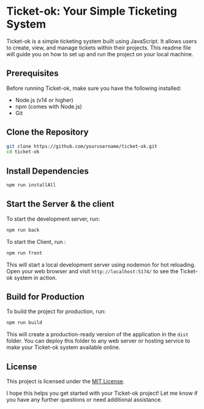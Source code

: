 # Ticket-ok: Your Simple Ticketing System

Ticket-ok is a simple ticketing system built using JavaScript. It allows users to create, view, and manage tickets within their projects. This readme file will guide you on how to set up and run the project on your local machine.

## Prerequisites
Before running Ticket-ok, make sure you have the following installed:
- Node.js (v14 or higher)
- npm (comes with Node.js)
- Git

## Clone the Repository
```bash
git clone https://github.com/yourusername/ticket-ok.git
cd ticket-ok
```

## Install Dependencies
```bash
npm run installAll
```

## Start the Server & the client
To start the development server, run:
```bash
npm run back
```
To start the Client, run : 
```bash
npm run front
```

This will start a local development server using nodemon for hot reloading. Open your web browser and visit `http://localhost:5174/` to see the Ticket-ok system in action.

## Build for Production
To build the project for production, run:
```bash
npm run build
```

This will create a production-ready version of the application in the `dist` folder. You can deploy this folder to any web server or hosting service to make your Ticket-ok system available online.


## License
This project is licensed under the [MIT License](LICENSE).

I hope this helps you get started with your Ticket-ok project! Let me know if you have any further questions or need additional assistance.